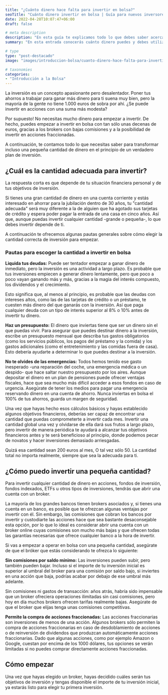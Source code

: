 ```yaml
---
title: "¿Cuánto dinero hace falta para invertir en bolsa?"
seoTitle: "Cuánto dinero invertir en bolsa | Guía para nuevos inversores [2022]"
date: 2022-04-28T10:07:47+06:00
draft: false

# meta description
description: "En esta guía te explicamos todo lo que debes saber acerca de cuanto dinero invertir en bolsa sin correr riesgos."
summary: "En esta entrada conocerás cuánto dinero puedes y debes utilizar para invertir de manera adeacuada."

# type
type: "post-destacado"
image: "images/introduccion-bolsa/cuanto-dinero-hace-falta-para-invertir-en-bolsa/cuanto-dinero-invertir-en-bolsa.jpg"

# taxonomies
categories:
- "Introducción a la Bolsa"
---
```


La inversión es un concepto apasionante pero desalentador. 
Poner tus ahorros a trabajar para ganar más dinero para ti suena muy bien, 
pero la mayoría de la gente no tiene 1.000 euros de sobra por ahí. 
¿Se puede invertir en acciones con una suma más modesta?

Por supuesto! No necesitas mucho dinero para empezar a invertir. 
De hecho, puedes empezar a invertir en bolsa con tan sólo unas decenas de euros, 
gracias a los brokers con bajas comisiones y a la posibilidad de invertir en acciones fraccionadas.

A continuación, te contamos todo lo que necesitas saber para transformar incluso una pequeña cantidad de dinero 
en el principio de un verdadero plan de inversión.

## ¿Cuál es la cantidad adecuada para invertir?

La respuesta corta es que depende de tu situación financiera personal y de tus objetivos de inversión.

Si tienes una gran cantidad de dinero en una cuenta corriente y estás interesado en ahorrar para la 
jubilación dentro de 30 años, tu "cantidad adecuada" será muy diferente a la de alguien que ha agotado sus tarjetas 
de crédito y espera poder pagar la entrada de una casa en cinco años. 
Así que, aunque puedas invertir cualquier cantidad -grande o pequeña-, lo que debes invertir depende de ti.

A continuación te ofrecemos algunas pautas generales sobre cómo elegir la cantidad correcta de inversión para empezar.

### Pautas para escoger la cantidad a invertir en bolsa

<strong>Liquida tus deudas:</strong> Puede ser tentador empezar a ganar dinero de inmediato, pero la inversión 
es una actividad a largo plazo. Es probable que tus inversiones empiecen a generar dinero lentamente, 
pero que poco a poco vayan ganando más y más, gracias a la magia del interés compuesto, los dividendos y el crecimiento. 

Esto significa que, al menos al principio, es probable que las deudas con intereses altos, como las de las tarjetas de 
crédito o un préstamo, te cuesten más dinero del que ganarás con la inversión. 
Así que paga cualquier deuda con un tipo de interés superior al 8% o 10% antes de invertir tu dinero.

<strong>Haz un presupuesto:</strong> El dinero que inviertas tiene que ser un dinero sin el que puedas vivir. 
Para asegurar que puedes destinar dinero a la inversión, escribe un presupuesto mensual que describa 
tus gastos obligatorios (como los servicios públicos, los pagos del préstamo y la comida) y los gastos adicionales 
(como el entretenimiento y las comidas fuera de casa). 
Esto debería ayudarte a determinar lo que puedes destinar a la inversión.

<strong>No te olvides de las emergencias:</strong> Todos hemos tenido ese gasto inesperado 
-una reparación del coche, una emergencia médica o un despido- que hace saltar nuestro presupuesto por los aires.
Aunque depositar el dinero en un plan de pensiones puede ofrecer ventajas fiscales, hace que sea mucho más difícil 
acceder a esos fondos en caso de urgencia. 
Asegúrate de tener los medios para pagar una emergencia reservando dinero en una cuenta de ahorro. 
Nunca inviertas en bolsa el 100% de tus ahorros, guarda un margen de seguridad.

Una vez que hayas hecho esos cálculos básicos y hayas establecido algunos objetivos financieros, 
deberías ser capaz de encontrar una cantidad que puedas comprometerte a invertir cada mes. 
Invertir una cantidad global una vez y olvidarse de ella dará sus frutos a largo plazo, pero invertir 
de manera periódica te ayudará a alcanzar tus objetivos financieros antes y te será beneficioso al principio, 
donde podemos pecar de novatos y hacer inversiones demasiado arriesgadas.

Quizá esa cantidad sean 200 euros al mes, O tal vez sólo 50. La cantidad total no importa realmente, 
siempre que sea la adecuada para ti.

## ¿Cómo puedo invertir una pequeña cantidad?

Para invertir cualquier cantidad de dinero en acciones, fondos de inversión, fondos indexados, 
ETFs u otros tipos de inversiones, tendrás que abrir una cuenta con un broker.

La mayoría de los grandes bancos tienen brokers asociados y, si tienes una cuenta en un banco, 
es posible que te ofrezcan algunas ventajas por invertir con él. 
Sin embargo, las comisiones que cobran los bancos por invertir y custodiarte las acciones hace que sea 
bastante desaconsejable esta opción, por lo que lo ideal es considerar abrir una cuenta con un broker 
online cuyas comisiones son mucho más bajas y que ofrecen todas las garantías necesarias que ofrece
cualquier banco a la hora de invertir.

Si vas a empezar a operar en bolsa con una pequeña cantidad, asegúrate de que el bróker 
que estás considerando te ofrezca lo siguiente:

<strong>Sin comisiones por saldo mínimo:</strong> Las inversiones pueden subir, pero también pueden bajar. 
Incluso si el importe de tu inversión inicial es superior al umbral del broker para una comisión por saldo bajo, 
si inviertes en una acción que baja, podrías acabar por debajo de ese umbral más adelante.

Sin comisiones ni gastos de transacción: años atrás, habría sido impensable que un broker ofreciera operaciones 
ilimitadas sin casi comisiones, pero hoy en día muchos brokers ofrecen tarifas realmente bajas. Asegúrate de que
el broker que elijas tenga unas comisiones competitivas.

<strong>Permite la compra de acciones fraccionadas:</strong> Las acciones fraccionarias son inversiones 
de menos de una acción. Algunos brokers sólo permiten la compra de acciones fraccionarias en caso de desdoblamiento 
de acciones o de reinversión de dividendos que produzcan automáticamente acciones fraccionarias. 
Dado que algunas acciones, como por ejemplo Amazon o Google, cuestan por encima de los 1000 dólares, 
tus opciones se verán limitadas si no puedes comprar directamente acciones fraccionadas.

## Cómo empezar

Una vez que hayas elegido un broker, hayas decidido cuáles serán tus objetivos de inversión y tengas disponible 
el importe de tu inversión inicial, ya estarás listo para elegir tu primera inversión.